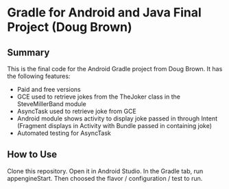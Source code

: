 # Gradle for Android and Java Final Project (Doug Brown)

## Summary
This is the final code for the Android Gradle project from Doug Brown. It has the following features:
* Paid and free versions
* GCE used to retrieve jokes from the TheJoker class in the SteveMillerBand module
* AsyncTask used to retrieve joke from GCE
* Android module shows activity to display joke passed in through Intent (Fragment displays in Activity with Bundle passed in containing joke)
* Automated testing for AsyncTask

## How to Use

Clone this repository. Open it in Android Studio. In the Gradle tab, run appengineStart. Then choosed the flavor / configuration / test to run.
